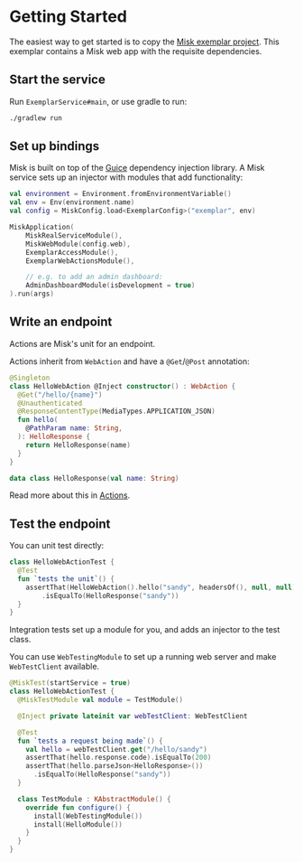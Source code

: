 Getting Started
===============

The easiest way to get started is to copy the
[Misk exemplar project](https://github.com/cashapp/misk/tree/master/samples/exemplar). 
This exemplar contains a Misk web app with the requisite dependencies.

## Start the service

Run `ExemplarService#main`, or use gradle to run:

```bash
./gradlew run
```

## Set up bindings

Misk is built on top of the [Guice](https://github.com/google/guice) dependency injection library. 
A Misk service sets up an injector with modules that add functionality:

```kotlin
val environment = Environment.fromEnvironmentVariable()
val env = Env(environment.name)
val config = MiskConfig.load<ExemplarConfig>("exemplar", env)

MiskApplication(
    MiskRealServiceModule(),
    MiskWebModule(config.web),
    ExemplarAccessModule(),
    ExemplarWebActionsModule(),

    // e.g. to add an admin dashboard:
    AdminDashboardModule(isDevelopment = true)
).run(args)
```

## Write an endpoint

Actions are Misk's unit for an endpoint.

Actions inherit from `WebAction` and have a `@Get`/`@Post` annotation:

```kotlin
@Singleton
class HelloWebAction @Inject constructor() : WebAction {
  @Get("/hello/{name}")
  @Unauthenticated
  @ResponseContentType(MediaTypes.APPLICATION_JSON)
  fun hello(
    @PathParam name: String,
  ): HelloResponse {
    return HelloResponse(name)
  }
}

data class HelloResponse(val name: String)
```

Read more about this in [Actions](./actions.md).

## Test the endpoint

You can unit test directly:
```kotlin
class HelloWebActionTest {
  @Test
  fun `tests the unit`() {
    assertThat(HelloWebAction().hello("sandy", headersOf(), null, null))
        .isEqualTo(HelloResponse("sandy"))
  }
}
```

Integration tests set up a module for you, and adds an injector to the test class.

You can use `WebTestingModule` to set up a running web server and make `WebTestClient` available.

```kotlin
@MiskTest(startService = true)
class HelloWebActionTest {
  @MiskTestModule val module = TestModule()

  @Inject private lateinit var webTestClient: WebTestClient

  @Test
  fun `tests a request being made`() {
    val hello = webTestClient.get("/hello/sandy")
    assertThat(hello.response.code).isEqualTo(200)
    assertThat(hello.parseJson<HelloResponse>())
      .isEqualTo(HelloResponse("sandy"))
  }

  class TestModule : KAbstractModule() {
    override fun configure() {
      install(WebTestingModule())
      install(HelloModule())
    }
  }
}
```
